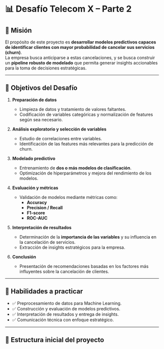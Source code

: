 # 📊 Desafío Telecom X – Parte 2

## 🎯 Misión
El propósito de este proyecto es **desarrollar modelos predictivos capaces de identificar clientes con mayor probabilidad de cancelar sus servicios (churn)**.  
La empresa busca anticiparse a estas cancelaciones, y se busca construir un **pipeline robusto de modelado** que permita generar insights accionables para la toma de decisiones estratégicas.

---

## 🧠 Objetivos del Desafío

1. **Preparación de datos**
   - Limpieza de datos y tratamiento de valores faltantes.  
   - Codificación de variables categóricas y normalización de features según sea necesario.

2. **Análisis exploratorio y selección de variables**
   - Estudio de correlaciones entre variables.  
   - Identificación de las features más relevantes para la predicción de churn.

3. **Modelado predictivo**
   - Entrenamiento de **dos o más modelos de clasificación**.  
   - Optimización de hiperparámetros y mejora del rendimiento de los modelos.

4. **Evaluación y métricas**
   - Validación de modelos mediante métricas como:  
     - **Accuracy**  
     - **Precision / Recall**  
     - **F1-score**  
     - **ROC-AUC**

5. **Interpretación de resultados**
   - Determinación de la **importancia de las variables** y su influencia en la cancelación de servicios.  
   - Extracción de insights estratégicos para la empresa.

6. **Conclusión**
   - Presentación de recomendaciones basadas en los factores más influyentes sobre la cancelación de clientes.

---

## 🧰 Habilidades a practicar

- ✅ Preprocesamiento de datos para Machine Learning.  
- ✅ Construcción y evaluación de modelos predictivos.  
- ✅ Interpretación de resultados y entrega de insights.  
- ✅ Comunicación técnica con enfoque estratégico.

---

## 📁 Estructura inicial del proyecto

